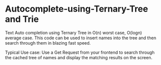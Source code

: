 # Autocomplete-using-Ternary-Tree and Trie
Text Auto completion using Ternary Tree in O(n) worst case, O(logn) average case.
This code can be used to insert names into the tree and then search through them in blazing fast speed.

Typical Use case:
  Use a Get Request from your frontend to search through the cached tree of names and display the matching results on the screen.
